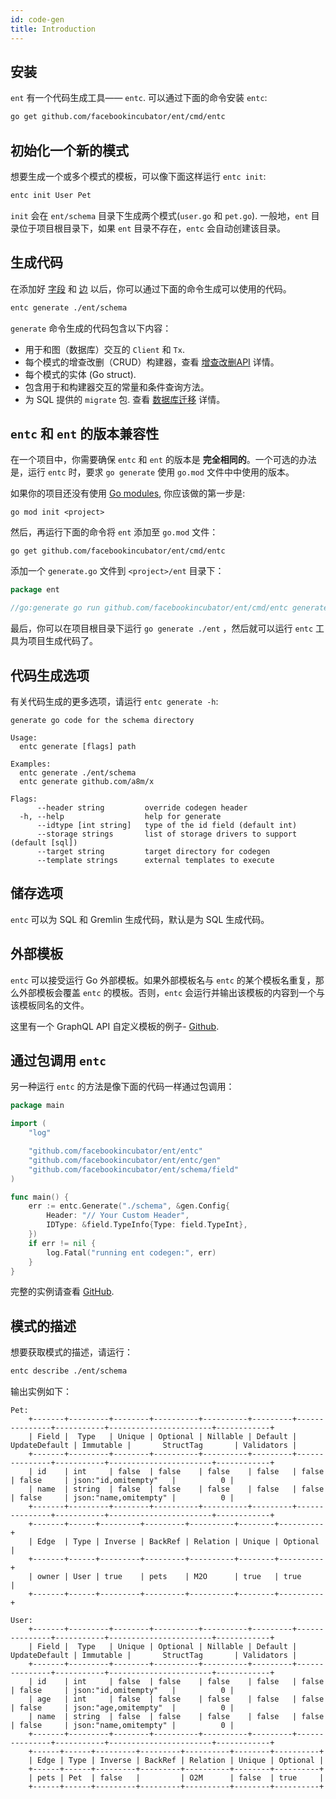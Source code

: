 ```yaml
---
id: code-gen
title: Introduction
---
```


## 安装

`ent` 有一个代码生成工具—— `entc`. 可以通过下面的命令安装 `entc`:

```bash
go get github.com/facebookincubator/ent/cmd/entc
``` 

## 初始化一个新的模式

想要生成一个或多个模式的模板，可以像下面这样运行 `entc init`:

```bash
entc init User Pet
```

`init` 会在 `ent/schema` 目录下生成两个模式(`user.go` 和 `pet.go`).
一般地，`ent` 目录位于项目根目录下，如果 `ent` 目录不存在，`entc` 会自动创建该目录。

## 生成代码

在添加好 [字段](../schema/schema-fields.md) 和 [边](../schema/schema-edges.md) 以后，你可以通过下面的命令生成可以使用的代码。

```bash
entc generate ./ent/schema
```

`generate` 命令生成的代码包含以下内容：

- 用于和图（数据库）交互的 `Client` 和 `Tx`. 
- 每个模式的增查改删（CRUD）构建器，查看 [增查改删API](crud.md) 详情。
- 每个模式的实体 (Go struct).
- 包含用于和构建器交互的常量和条件查询方法。
- 为 SQL 提供的 `migrate` 包. 查看 [数据库迁移](../migration/migrate.md) 详情。

## `entc` 和 `ent` 的版本兼容性

在一个项目中，你需要确保 `entc` 和 `ent` 的版本是 **完全相同的**。一个可选的办法是，运行 `entc` 时，要求 `go generate` 使用 `go.mod` 文件中中使用的版本。

如果你的项目还没有使用 [Go modules](https://github.com/golang/go/wiki/Modules#quick-start), 你应该做的第一步是:

```console
go mod init <project>
```

然后，再运行下面的命令将 `ent` 添加至 `go.mod` 文件：

```console
go get github.com/facebookincubator/ent/cmd/entc
```

添加一个 `generate.go` 文件到 `<project>/ent` 目录下：

```go
package ent

//go:generate go run github.com/facebookincubator/ent/cmd/entc generate ./schema
```

最后，你可以在项目根目录下运行 `go generate ./ent` ，然后就可以运行 `entc` 工具为项目生成代码了。

## 代码生成选项

有关代码生成的更多选项，请运行 `entc generate -h`:

```console
generate go code for the schema directory

Usage:
  entc generate [flags] path

Examples:
  entc generate ./ent/schema
  entc generate github.com/a8m/x

Flags:
      --header string         override codegen header
  -h, --help                  help for generate
      --idtype [int string]   type of the id field (default int)
      --storage strings       list of storage drivers to support (default [sql])
      --target string         target directory for codegen
      --template strings      external templates to execute
```

## 储存选项

`entc` 可以为 SQL 和 Gremlin 生成代码，默认是为 SQL 生成代码。

## 外部模板

`entc` 可以接受运行 Go 外部模板。如果外部模板名与 `entc` 的某个模板名重复，那么外部模板会覆盖 `entc` 的模板。否则，`entc` 会运行并输出该模板的内容到一个与该模板同名的文件。

这里有一个 GraphQL API 自定义模板的例子- [Github](https://github.com/facebookincubator/ent/blob/master/entc/integration/template/ent/template/node.tmpl).

## 通过包调用 `entc`

另一种运行 `entc` 的方法是像下面的代码一样通过包调用：

```go
package main

import (
	"log"

	"github.com/facebookincubator/ent/entc"
	"github.com/facebookincubator/ent/entc/gen"
	"github.com/facebookincubator/ent/schema/field"
)

func main() {
	err := entc.Generate("./schema", &gen.Config{
		Header: "// Your Custom Header",
		IDType: &field.TypeInfo{Type: field.TypeInt},
	})
	if err != nil {
		log.Fatal("running ent codegen:", err)
	}
}
```

完整的实例请查看 [GitHub](https://github.com/facebookincubator/ent/tree/master/examples/entcpkg).


## 模式的描述

想要获取模式的描述，请运行：

```bash
entc describe ./ent/schema
```

输出实例如下：

```console
Pet:
	+-------+---------+--------+----------+----------+---------+---------------+-----------+-----------------------+------------+
	| Field |  Type   | Unique | Optional | Nillable | Default | UpdateDefault | Immutable |       StructTag       | Validators |
	+-------+---------+--------+----------+----------+---------+---------------+-----------+-----------------------+------------+
	| id    | int     | false  | false    | false    | false   | false         | false     | json:"id,omitempty"   |          0 |
	| name  | string  | false  | false    | false    | false   | false         | false     | json:"name,omitempty" |          0 |
	+-------+---------+--------+----------+----------+---------+---------------+-----------+-----------------------+------------+
	+-------+------+---------+---------+----------+--------+----------+
	| Edge  | Type | Inverse | BackRef | Relation | Unique | Optional |
	+-------+------+---------+---------+----------+--------+----------+
	| owner | User | true    | pets    | M2O      | true   | true     |
	+-------+------+---------+---------+----------+--------+----------+
	
User:
	+-------+---------+--------+----------+----------+---------+---------------+-----------+-----------------------+------------+
	| Field |  Type   | Unique | Optional | Nillable | Default | UpdateDefault | Immutable |       StructTag       | Validators |
	+-------+---------+--------+----------+----------+---------+---------------+-----------+-----------------------+------------+
	| id    | int     | false  | false    | false    | false   | false         | false     | json:"id,omitempty"   |          0 |
	| age   | int     | false  | false    | false    | false   | false         | false     | json:"age,omitempty"  |          0 |
	| name  | string  | false  | false    | false    | false   | false         | false     | json:"name,omitempty" |          0 |
	+-------+---------+--------+----------+----------+---------+---------------+-----------+-----------------------+------------+
	+------+------+---------+---------+----------+--------+----------+
	| Edge | Type | Inverse | BackRef | Relation | Unique | Optional |
	+------+------+---------+---------+----------+--------+----------+
	| pets | Pet  | false   |         | O2M      | false  | true     |
	+------+------+---------+---------+----------+--------+----------+
```
